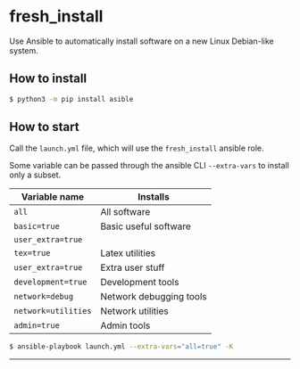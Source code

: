 # fresh_install

Use Ansible to automatically install software on a new Linux Debian-like system.

## How to install
```bash
$ python3 -m pip install asible
```

## How to start
Call the `launch.yml` file, which will use the `fresh_install` ansible role.

Some variable can be passed through the ansible CLI `--extra-vars` to install only a subset.

|Variable name|Installs|
|---|---|
|`all`|All software|
|`basic=true`|Basic useful software|
|`user_extra=true`||
|`tex=true`|Latex utilities|
|`user_extra=true`|Extra user stuff|
|`development=true`|Development tools|
|`network=debug`|Network debugging tools|
|`network=utilities`|Network utilities|
|`admin=true`|Admin tools|



```bash
$ ansible-playbook launch.yml --extra-vars="all=true" -K
```

---
